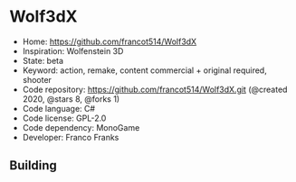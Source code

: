 # Wolf3dX

- Home: https://github.com/francot514/Wolf3dX
- Inspiration: Wolfenstein 3D
- State: beta
- Keyword: action, remake, content commercial + original required, shooter
- Code repository: https://github.com/francot514/Wolf3dX.git (@created 2020, @stars 8, @forks 1)
- Code language: C#
- Code license: GPL-2.0
- Code dependency: MonoGame
- Developer: Franco Franks

## Building
